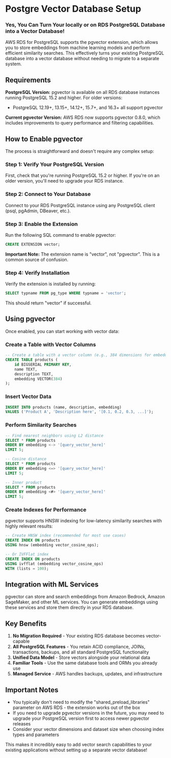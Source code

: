 # Postgre Vector Database Setup

### Yes, You Can Turn Your locally or on RDS PostgreSQL Database into a Vector Database!

AWS RDS for PostgreSQL supports the pgvector extension, which allows you to store embeddings from machine learning models and perform efficient similarity searches. This effectively turns your existing PostgreSQL database into a vector database without needing to migrate to a separate system.

## Requirements

**PostgreSQL Version:** pgvector is available on all RDS database instances running PostgreSQL 15.2 and higher. For older versions:
- PostgreSQL 12.19+, 13.15+, 14.12+, 15.7+, and 16.3+ all support pgvector

**Current pgvector Version:** AWS RDS now supports pgvector 0.8.0, which includes improvements to query performance and filtering capabilities.

## How to Enable pgvector

The process is straightforward and doesn't require any complex setup:

### Step 1: Verify Your PostgreSQL Version
First, check that you're running PostgreSQL 15.2 or higher. If you're on an older version, you'll need to upgrade your RDS instance.

### Step 2: Connect to Your Database
Connect to your RDS PostgreSQL instance using any PostgreSQL client (psql, pgAdmin, DBeaver, etc.).

### Step 3: Enable the Extension
Run the following SQL command to enable pgvector:

```sql
CREATE EXTENSION vector;
```

**Important Note:** The extension name is "vector", not "pgvector". This is a common source of confusion.

### Step 4: Verify Installation
Verify the extension is installed by running:

```sql
SELECT typname FROM pg_type WHERE typname = 'vector';
```

This should return "vector" if successful.

## Using pgvector

Once enabled, you can start working with vector data:

### Create a Table with Vector Columns
```sql
-- Create a table with a vector column (e.g., 384 dimensions for embeddings)
CREATE TABLE products (
    id BIGSERIAL PRIMARY KEY,
    name TEXT,
    description TEXT,
    embedding VECTOR(384)
);
```

### Insert Vector Data
```sql
INSERT INTO products (name, description, embedding) 
VALUES ('Product A', 'Description here', '[0.1, 0.2, 0.3, ...]');
```

### Perform Similarity Searches
```sql
-- Find nearest neighbors using L2 distance
SELECT * FROM products 
ORDER BY embedding <-> '[query_vector_here]' 
LIMIT 5;

-- Cosine distance
SELECT * FROM products 
ORDER BY embedding <=> '[query_vector_here]' 
LIMIT 5;

-- Inner product
SELECT * FROM products 
ORDER BY embedding <#> '[query_vector_here]' 
LIMIT 5;
```

### Create Indexes for Performance
pgvector supports HNSW indexing for low-latency similarity searches with highly relevant results:

```sql
-- Create HNSW index (recommended for most use cases)
CREATE INDEX ON products 
USING hnsw (embedding vector_cosine_ops);

-- Or IVFFlat index
CREATE INDEX ON products 
USING ivfflat (embedding vector_cosine_ops) 
WITH (lists = 100);
```

## Integration with ML Services

pgvector can store and search embeddings from Amazon Bedrock, Amazon SageMaker, and other ML services. You can generate embeddings using these services and store them directly in your RDS database.

## Key Benefits

1. **No Migration Required** - Your existing RDS database becomes vector-capable
2. **All PostgreSQL Features** - You retain ACID compliance, JOINs, transactions, backups, and all standard PostgreSQL functionality
3. **Unified Data Model** - Store vectors alongside your relational data
4. **Familiar Tools** - Use the same database tools and ORMs you already use
5. **Managed Service** - AWS handles backups, updates, and infrastructure

## Important Notes

- You typically don't need to modify the "shared_preload_libraries" parameter on AWS RDS - the extension works out of the box
- If you need to upgrade pgvector versions in the future, you may need to upgrade your PostgreSQL version first to access newer pgvector releases
- Consider your vector dimensions and dataset size when choosing index types and parameters

This makes it incredibly easy to add vector search capabilities to your existing applications without setting up a separate vector database!
